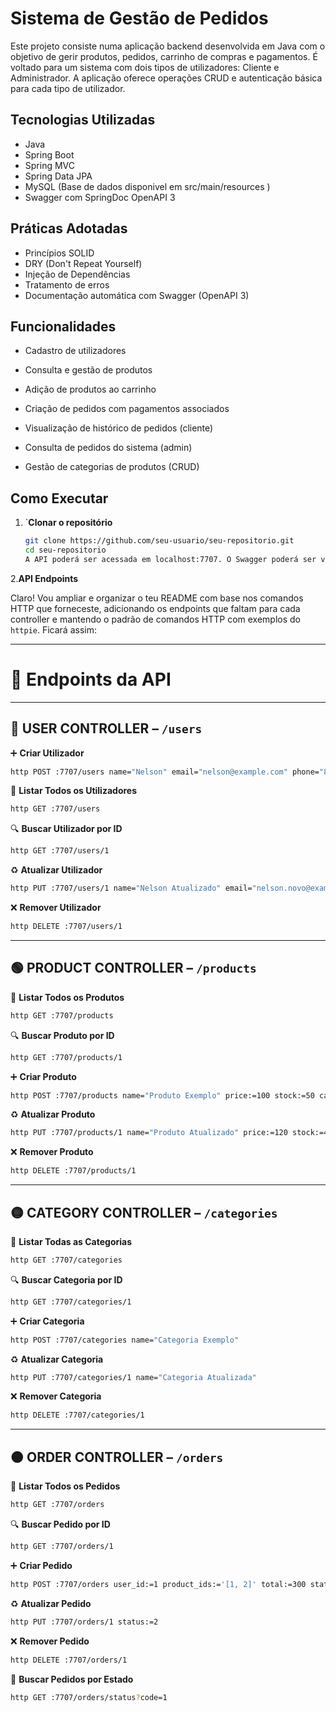 # Sistema de Gestão de Pedidos 

Este projeto consiste numa aplicação backend desenvolvida em Java com o objetivo de gerir produtos, pedidos, carrinho de compras e pagamentos. 
É voltado para um sistema com dois tipos de utilizadores: Cliente e Administrador. A aplicação oferece operações CRUD e autenticação básica para cada tipo de utilizador.

## Tecnologias Utilizadas

- Java
- Spring Boot
- Spring MVC
- Spring Data JPA
- MySQL (Base de dados disponivel em  src/main/resources )
- Swagger com SpringDoc OpenAPI 3

## Práticas Adotadas

- Princípios SOLID
- DRY (Don't Repeat Yourself)
- Injeção de Dependências
- Tratamento de erros
- Documentação automática com Swagger (OpenAPI 3)

## Funcionalidades

- Cadastro de utilizadores
- Consulta e gestão de produtos
- Adição de produtos ao carrinho
- Criação de pedidos com pagamentos associados

- Visualização de histórico de pedidos (cliente)
- Consulta de pedidos do sistema (admin)
- Gestão de categorias de produtos (CRUD)

## Como Executar

1. `**Clonar o repositório**
   ```bash
   git clone https://github.com/seu-usuario/seu-repositorio.git
   cd seu-repositorio
   A API poderá ser acessada em localhost:7707. O Swagger poderá ser visualizado em localhost:7707/swagger-ui.html


2.**API Endpoints**

 Claro! Vou ampliar e organizar o teu README com base nos comandos HTTP que forneceste, adicionando os endpoints que faltam para cada controller e mantendo o padrão de comandos HTTP com exemplos do `httpie`. Ficará assim:

---

# 📌 Endpoints da API

---

## 🔵 USER CONTROLLER – `/users`

➕ **Criar Utilizador**

```bash
http POST :7707/users name="Nelson" email="nelson@example.com" phone="841234567"
```

📄 **Listar Todos os Utilizadores**

```bash
http GET :7707/users
```

🔍 **Buscar Utilizador por ID**

```bash
http GET :7707/users/1
```

♻️ **Atualizar Utilizador**

```bash
http PUT :7707/users/1 name="Nelson Atualizado" email="nelson.novo@example.com" phone="848888888"
```

❌ **Remover Utilizador**

```bash
http DELETE :7707/users/1
```

---

## 🟢 PRODUCT CONTROLLER – `/products`

📄 **Listar Todos os Produtos**

```bash
http GET :7707/products
```

🔍 **Buscar Produto por ID**

```bash
http GET :7707/products/1
```

➕ **Criar Produto**

```bash
http POST :7707/products name="Produto Exemplo" price:=100 stock:=50 category_id:=3
```

♻️ **Atualizar Produto**

```bash
http PUT :7707/products/1 name="Produto Atualizado" price:=120 stock:=40
```

❌ **Remover Produto**

```bash
http DELETE :7707/products/1
```

---

## 🟡 CATEGORY CONTROLLER – `/categories`

📄 **Listar Todas as Categorias**

```bash
http GET :7707/categories
```

🔍 **Buscar Categoria por ID**

```bash
http GET :7707/categories/1
```

➕ **Criar Categoria**

```bash
http POST :7707/categories name="Categoria Exemplo"
```

♻️ **Atualizar Categoria**

```bash
http PUT :7707/categories/1 name="Categoria Atualizada"
```

❌ **Remover Categoria**

```bash
http DELETE :7707/categories/1
```

---

## 🟠 ORDER CONTROLLER – `/orders`

📄 **Listar Todos os Pedidos**

```bash
http GET :7707/orders
```

🔍 **Buscar Pedido por ID**

```bash
http GET :7707/orders/1
```

➕ **Criar Pedido**

```bash
http POST :7707/orders user_id:=1 product_ids:='[1, 2]' total:=300 status:=1
```

♻️ **Atualizar Pedido**

```bash
http PUT :7707/orders/1 status:=2
```

❌ **Remover Pedido**

```bash
http DELETE :7707/orders/1
```

🔎 **Buscar Pedidos por Estado**

```bash
http GET :7707/orders/status?code=1


